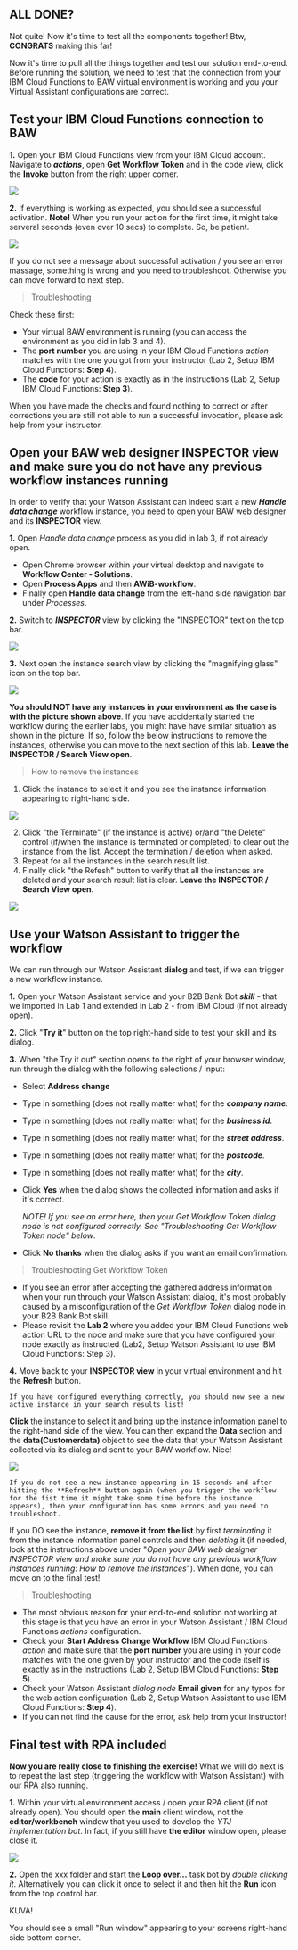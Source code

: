 ## ALL DONE?

Not quite! Now it's time to test all the components together! Btw, **CONGRATS** making this far!

Now it's time to pull all the things together and test our solution end-to-end. Before running the solution, we need to test that the connection from your IBM Cloud Functions to BAW virtual environment is working and you your Virtual Assistant configurations are correct.

## Test your IBM Cloud Functions connection to BAW

**1.** Open your IBM Cloud Functions view from your IBM Cloud account. Navigate to **_actions_**, open **Get Workflow Token** and in the code view, click the **Invoke** button from the right upper corner.

![](./images/invoke_get_token.png)

**2.** If everything is working as expected, you should see a successful activation. **Note!** When you run your action for the first time, it might take serveral seconds (even over 10 secs) to complete. So, be patient.

![](./images/invoke_get_token_result.png)

If you do not see a message about successful activation / you see an error massage, something is wrong and you need to troubleshoot. Otherwise you can move forward to next step.

> Troubleshooting

Check these first:

- Your virtual BAW environment is running (you can access the environment as you did in lab 3 and 4).
- The **port number** you are using in your IBM Cloud Functions _action_ matches with the one you got from your instructor (Lab 2, Setup IBM Cloud Functions: **Step 4**).
- The **code** for your action is exactly as in the instructions (Lab 2, Setup IBM Cloud Functions: **Step 3**).

When you have made the checks and found nothing to correct or after corrections you are still not able to run a successful invocation, please ask help from your instructor.

## Open your BAW web designer INSPECTOR view and make sure you do not have any previous workflow instances running

In order to verify that your Watson Assistant can indeed start a new _**Handle data change**_ workflow instance, you need to open your BAW web designer and its **INSPECTOR** view.

**1.** Open _Handle data change_ process as you did in lab 3, if not already open.

- Open Chrome browser within your virtual desktop and navigate to **Workflow Center - Solutions**.
- Open **Process Apps** and then **AWiB-workflow**.
- Finally open **Handle data change** from the left-hand side navigation bar under _Processes_.

**2.** Switch to _**INSPECTOR**_ view by clicking the "INSPECTOR" text on the top bar.

![](./images/open_inspector.png)

**3.** Next open the instance search view by clicking the "magnifying glass" icon on the top bar.

![](./images/mf.png)

**You should NOT have any instances in your environment as the case is with the picture shown above**. If you have accidentally started the workflow during the earlier labs, you might have have similar situation as shown in the picture. If so, follow the below instructions to remove the instances, otherwise you can move to the next section of this lab. **Leave the INSPECTOR / Search View open**.

> How to remove the instances

1. Click the instance to select it and you see the instance information appearing to right-hand side.

![](./images/delete_instance1.png)

2. Click "the Terminate" (if the instance is active) or/and "the Delete" control (if/when the instance is terminated or completed) to clear out the instance from the list. Accept the termination / deletion when asked.
3. Repeat for all the instances in the search result list.
4. Finally click "the Refesh" button to verify that all the instances are deleted and your search result list is clear. **Leave the INSPECTOR / Search View open**.

![](./images/delete_instance2.png)


## Use your Watson Assistant to trigger the workflow

We can run through our Watson Assistant **dialog** and test, if we can trigger a new workflow instance.

**1.** Open your Watson Assistant service and your B2B Bank Bot _**skill**_ - that we imported in Lab 1 and extended in Lab 2 - from IBM Cloud (if not already open).

**2.** Click "**Try it**" button on the top right-hand side to test your skill and its dialog.

**3.** When "the Try it out" section opens to the right of your browser window, run through the dialog with the following selections / input:

- Select **Address change**
- Type in something (does not really matter what) for the _**company name**_.
- Type in something (does not really matter what) for the _**business id**_.
- Type in something (does not really matter what) for the _**street address**_.
- Type in something (does not really matter what) for the _**postcode**_.
- Type in something (does not really matter what) for the _**city**_.
- Click **Yes** when the dialog shows the collected information and asks if it's correct.

   *NOTE! If you see an error here, then your Get Workflow Token dialog node is not configured correctly. See "Troubleshooting Get Workflow Token node" below*.
- Click **No thanks** when the dialog asks if you want an email confirmation.

> Troubleshooting Get Workflow Token

- If you see an error after accepting the gathered address information when your run through your Watson Assistant dialog, it's most probably caused by a misconfiguration of the *Get Workflow Token* dialog node in your B2B Bank Bot skill.
- Please revisit the **Lab 2** where you added your IBM Cloud Functions web action URL to the node and make sure that you have configured your node exactly as instructed (Lab2, Setup Watson Assistant to use IBM Cloud Functions: Step 3).

**4.** Move back to your **INSPECTOR view** in your virtual environment and hit the **Refresh** button.

``If you have configured everything correctly, you should now see a new active instance in your search results list!``

**Click** the instance to select it and bring up the instance information panel to the right-hand side of the view. You can then expand the **Data** section and the **data(Customerdata)** object to see the data that your Watson Assistant collected via its dialog and sent to your BAW workflow. Nice!

![](./images/new_instance.png)

``If you do not see a new instance appearing in 15 seconds and after hitting the **Refresh** button again (when you trigger the workflow for the fist time it might take some time before the instance appears), then your configuration has some errors and you need to troubleshoot.``

If you DO see the instance, **remove it from the list** by first _terminating_ it from the instance information panel controls and then _deleting_ it (if needed, look at the instructions above under "_Open your BAW web designer INSPECTOR view and make sure you do not have any previous workflow instances running: How to remove the instances_"). When done, you can move on to the final test!

> Troubleshooting

- The most obvious reason for your end-to-end solution not working at this stage is that you have an error in your Watson Assistant / IBM Cloud Functions _actions_ configuration.
- Check your **Start Address Change Workflow** IBM Cloud Functions _action_ and make sure that the **port number** you are using in your code matches with the one given by your instructor and the code itself is exactly as in the instructions (Lab 2, Setup IBM Cloud Functions: **Step 5**).
- Check your Watson Assistant _dialog node_ **Email given** for any typos for the web action configuration (Lab 2, Setup Watson Assistant to use IBM Cloud Functions: **Step 4**).
- If you can not find the cause for the error, ask help from your instructor!

## Final test with RPA included

**Now you are really close to finishing the exercise!** What we will do next is to repeat the last step (triggering the workflow with Watson Assistant) with our RPA also running.

**1.** Within your virtual environment access / open your RPA client (if not already open). You should open the **main** client window, not the **editor/workbench** window that you used to develop the _YTJ implementation bot_. In fact, if you still have **the editor** window open, please close it.

![](./images/rpa_main.png)

**2.** Open the xxx folder and start the **Loop over...** task bot by _double clicking it_. Alternatively you can click it once to select it and then hit the **Run** icon from the top control bar.

KUVA!

You should see a small "Run window" appearing to your screens right-hand side bottom corner.
